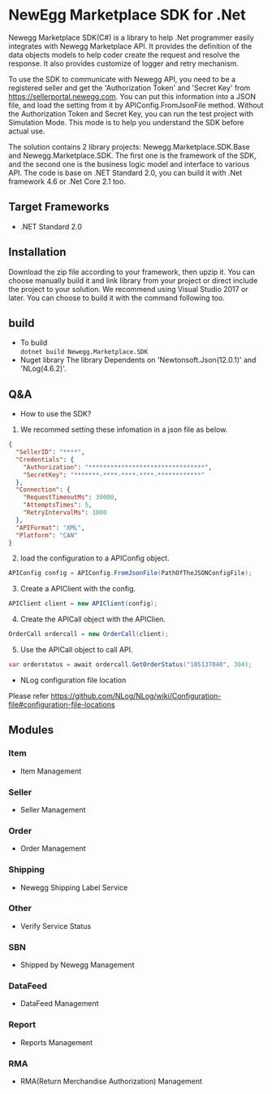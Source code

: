 # NewEgg Marketplace SDK for .Net

Newegg Marketplace SDK(C#) is a library to help .Net programmer easily integrates with Newegg Marketplace API. It provides the definition of the data objects models to help coder create the request and resolve the response. It also provides customize of logger and retry mechanism. 

To use the SDK to communicate with Newegg API, you need to be a registered seller and get the 'Authorization Token' and 'Secret Key' from https://sellerportal.newegg.com. You can put this information into a JSON file, and load the setting from it by APIConfig.FromJsonFile method.
Without the Authorization Token and Secret Key, you can run the test project with Simulation Mode. This mode is to help you understand the SDK before actual use.  

The solution contains 2 library projects: Newegg.Marketplace.SDK.Base and Newegg.Marketplace.SDK. The first one is the framework of the SDK, and the second one is the business logic model and interface to various API. The code is base on .NET Standard 2.0, you can build it with .Net framework 4.6 or .Net Core 2.1 too.


## Target Frameworks

* .NET Standard 2.0 

## Installation

Download the zip file according to your framework, then upzip it.
You can choose manually build it and link library from your project or direct include the project to your solution.
We recommend using Visual Studio 2017 or later. You can choose to build it with the command following too.


## build
- To build  
    `dotnet build Newegg.Marketplace.SDK`    
- Nuget library
    The library Dependents on 'Newtonsoft.Json(12.0.1)' and 'NLog(4.6.2)'.
    

## Q&A
- How to use the SDK?
1. We recommed setting these infomation in a json file as below. 
```json
{    
  "SellerID": "****",
  "Credentials": {
    "Authorization": "********************************",
    "SecretKey": "*******-****-****-****-************"
  },
  "Connection": {
    "RequestTimeoutMs": 30000,
    "AttemptsTimes": 5,
    "RetryIntervalMs": 1000
  },
  "APIFormat": "XML",
  "Platform": "CAN"
}
```

2. load the configuration to a APIConfig object.
```csharp
APIConfig config = APIConfig.FromJsonFile(PathOfTheJSONConfigFile);
```
3. Create a APIClient with the config.
```csharp
APIClient client = new APIClient(config);
```
4. Create the APICall object with the APIClien.
```csharp
OrderCall ordercall = new OrderCall(client);
```
5. Use the APICall object to call API.
```csharp
var orderstatus = await ordercall.GetOrderStatus("105137040", 304);
```    

- NLog configuration file location
    
Please refer https://github.com/NLog/NLog/wiki/Configuration-file#configuration-file-locations


## Modules

### Item
- Item Management

### Seller
- Seller Management

### Order
- Order Management

### Shipping
- Newegg Shipping Label Service

### Other
- Verify Service Status

### SBN
- Shipped by Newegg Management

### DataFeed
- DataFeed Management

### Report
- Reports Management

### RMA
- RMA(Return Merchandise Authorization) Management
